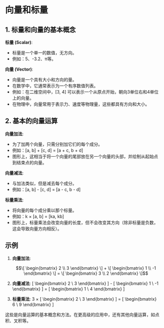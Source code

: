 # 向量和标量

## 1. 标量和向量的基本概念

**标量 (Scalar)**:

- 标量是一个单一的数值，无方向。
- 例如：5、-3.2、π等。

**向量 (Vector)**:

- 向量是一个具有大小和方向的量。
- 在数学中，它通常表示为一个有序数值列表。
- 例如：在二维空间中，\[3, 4\] 可以表示一个从原点开始，朝向3单位右和4单位上的向量。
- 在物理中，向量常用于表示力、速度等物理量，这些都具有方向和大小。

## 2. 基本的向量运算

**向量加法**:

- 为了加两个向量，只需分别加它们的每个成分。
- 例如：\[a, b\] + \[c, d\] = \[a + c, b + d\]
- 图形上，这相当于将一个向量的尾部放在另一个向量的头部，并绘制从起始点到结束点的向量。

**向量减法**:

- 与加法类似，但是减去每个成分。
- 例如：\[a, b\] - \[c, d\] = \[a - c, b - d\]

**标量乘法**:

- 将向量的每个成分乘以那个标量。
- 例如：k × \[a, b\] = \[ka, kb\]
- 图形上，标量乘法会改变向量的长度，但不会改变其方向（除非标量是负数，这会导致向量方向相反）。

## 示例

1. **向量加法**:

    ```math
    \[ \begin{bmatrix} 2 \\ 3 \end{bmatrix} \] +
    \[ \begin{bmatrix} 1 \\ -1 \end{bmatrix} \] =
    \[ \begin{bmatrix} 3 \\ 2 \end{bmatrix} \]
    ```

2. **向量减法**:
\[ \begin{bmatrix} 2 \\ 3 \end{bmatrix} \] -
\[ \begin{bmatrix} 1 \\ -1 \end{bmatrix} \] =
\[ \begin{bmatrix} 1 \\ 4 \end{bmatrix} \]

1. **标量乘法**:
3 × \[ \begin{bmatrix} 2 \\ 3 \end{bmatrix} \] =
\[ \begin{bmatrix} 6 \\ 9 \end{bmatrix} \]

这些是向量运算的基本概念和方法。在更高级的应用中，还有其他向量运算，如点积、叉积等。
